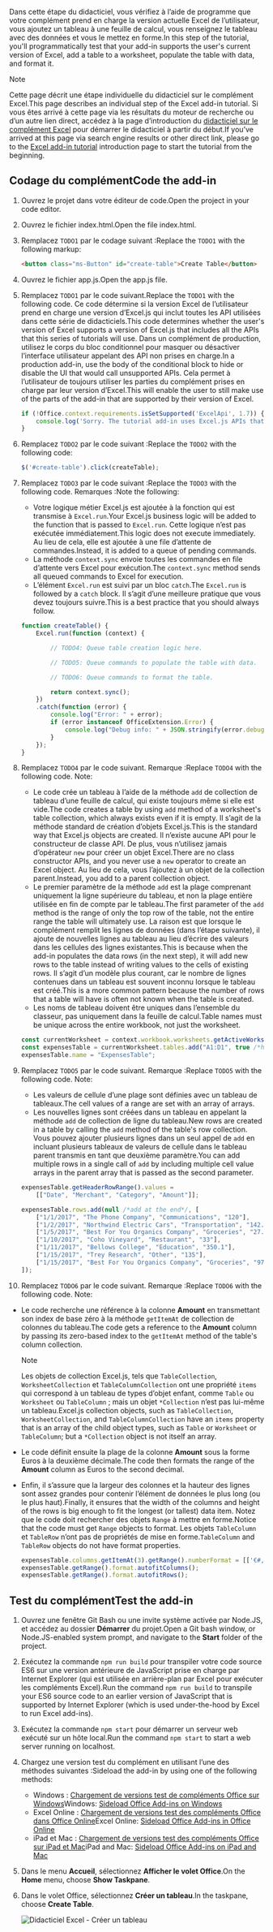 <span data-ttu-id="f78d0-101">Dans cette étape du didacticiel, vous vérifiez à l’aide de programme que votre complément prend en charge la version actuelle Excel de l’utilisateur, vous ajoutez un tableau à une feuille de calcul, vous renseignez le tableau avec des données et vous le mettez en forme.</span><span class="sxs-lookup"><span data-stu-id="f78d0-101">In this step of the tutorial, you'll programmatically test that your add-in supports the user's current version of Excel, add a table to a worksheet, populate the table with data, and format it.</span></span>

> [!NOTE]
> <span data-ttu-id="f78d0-102">Cette page décrit une étape individuelle du didacticiel sur le complément Excel.</span><span class="sxs-lookup"><span data-stu-id="f78d0-102">This page describes an individual step of the Excel add-in tutorial.</span></span> <span data-ttu-id="f78d0-103">Si vous êtes arrivé à cette page via les résultats du moteur de recherche ou d’un autre lien direct, accédez à la page d’introduction du [didacticiel sur le complément Excel](../tutorials/excel-tutorial.yml) pour démarrer le didacticiel à partir du début.</span><span class="sxs-lookup"><span data-stu-id="f78d0-103">If you’ve arrived at this page via search engine results or other direct link, please go to the [Excel add-in tutorial](../tutorials/excel-tutorial.yml) introduction page to start the tutorial from the beginning.</span></span>

## <a name="code-the-add-in"></a><span data-ttu-id="f78d0-104">Codage du complément</span><span class="sxs-lookup"><span data-stu-id="f78d0-104">Code the add-in</span></span>

1. <span data-ttu-id="f78d0-105">Ouvrez le projet dans votre éditeur de code.</span><span class="sxs-lookup"><span data-stu-id="f78d0-105">Open the project in your code editor.</span></span>
2. <span data-ttu-id="f78d0-106">Ouvrez le fichier index.html.</span><span class="sxs-lookup"><span data-stu-id="f78d0-106">Open the file index.html.</span></span>
3. <span data-ttu-id="f78d0-107">Remplacez `TODO1` par le codage suivant :</span><span class="sxs-lookup"><span data-stu-id="f78d0-107">Replace the `TODO1` with the following markup:</span></span>

    ```html
    <button class="ms-Button" id="create-table">Create Table</button>
    ```

4. <span data-ttu-id="f78d0-108">Ouvrez le fichier app.js.</span><span class="sxs-lookup"><span data-stu-id="f78d0-108">Open the app.js file.</span></span>
5. <span data-ttu-id="f78d0-109">Remplacez `TODO1` par le code suivant.</span><span class="sxs-lookup"><span data-stu-id="f78d0-109">Replace the `TODO1` with the following code.</span></span> <span data-ttu-id="f78d0-110">Ce code détermine si la version Excel de l’utilisateur prend en charge une version d’Excel.js qui inclut toutes les API utilisées dans cette série de didacticiels.</span><span class="sxs-lookup"><span data-stu-id="f78d0-110">This code determines whether the user's version of Excel supports a version of Excel.js that includes all the APIs that this series of tutorials will use.</span></span> <span data-ttu-id="f78d0-111">Dans un complément de production, utilisez le corps du bloc conditionnel pour masquer ou désactiver l’interface utilisateur appelant des API non prises en charge.</span><span class="sxs-lookup"><span data-stu-id="f78d0-111">In a production add-in, use the body of the conditional block to hide or disable the UI that would call unsupported APIs.</span></span> <span data-ttu-id="f78d0-112">Cela permet à l’utilisateur de toujours utiliser les parties du complément prises en charge par leur version d’Excel.</span><span class="sxs-lookup"><span data-stu-id="f78d0-112">This will enable the user to still make use of the parts of the add-in that are supported by their version of Excel.</span></span>

    ```js
    if (!Office.context.requirements.isSetSupported('ExcelApi', 1.7)) {
        console.log('Sorry. The tutorial add-in uses Excel.js APIs that are not available in your version of Office.');
    }
    ```

6. <span data-ttu-id="f78d0-113">Remplacez `TODO2` par le code suivant :</span><span class="sxs-lookup"><span data-stu-id="f78d0-113">Replace the `TODO2` with the following code:</span></span>

    ```js
    $('#create-table').click(createTable);
    ```

7. <span data-ttu-id="f78d0-114">Remplacez `TODO3` par le code suivant :</span><span class="sxs-lookup"><span data-stu-id="f78d0-114">Replace the `TODO3` with the following code.</span></span> <span data-ttu-id="f78d0-115">Remarques :</span><span class="sxs-lookup"><span data-stu-id="f78d0-115">Note the following:</span></span>
   - <span data-ttu-id="f78d0-116">Votre logique métier Excel.js est ajoutée à la fonction qui est transmise à `Excel.run`.</span><span class="sxs-lookup"><span data-stu-id="f78d0-116">Your Excel.js business logic will be added to the function that is passed to `Excel.run`.</span></span> <span data-ttu-id="f78d0-117">Cette logique n’est pas exécutée immédiatement.</span><span class="sxs-lookup"><span data-stu-id="f78d0-117">This logic does not execute immediately.</span></span> <span data-ttu-id="f78d0-118">Au lieu de cela, elle est ajoutée à une file d’attente de commandes.</span><span class="sxs-lookup"><span data-stu-id="f78d0-118">Instead, it is added to a queue of pending commands.</span></span>
   - <span data-ttu-id="f78d0-119">La méthode `context.sync` envoie toutes les commandes en file d’attente vers Excel pour exécution.</span><span class="sxs-lookup"><span data-stu-id="f78d0-119">The `context.sync` method sends all queued commands to Excel for execution.</span></span>
   - <span data-ttu-id="f78d0-120">L’élément `Excel.run` est suivi par un bloc `catch`.</span><span class="sxs-lookup"><span data-stu-id="f78d0-120">The `Excel.run` is followed by a `catch` block.</span></span> <span data-ttu-id="f78d0-121">Il s’agit d’une meilleure pratique que vous devez toujours suivre.</span><span class="sxs-lookup"><span data-stu-id="f78d0-121">This is a best practice that you should always follow.</span></span> 

    ```js
    function createTable() {
        Excel.run(function (context) {

            // TODO4: Queue table creation logic here.

            // TODO5: Queue commands to populate the table with data.

            // TODO6: Queue commands to format the table.

            return context.sync();
        })
        .catch(function (error) {
            console.log("Error: " + error);
            if (error instanceof OfficeExtension.Error) {
                console.log("Debug info: " + JSON.stringify(error.debugInfo));
            }
        });
    }
    ```

8. <span data-ttu-id="f78d0-p106">Remplacez `TODO4` par le code suivant. Remarque :</span><span class="sxs-lookup"><span data-stu-id="f78d0-p106">Replace `TODO4` with the following code. Note:</span></span>
   - <span data-ttu-id="f78d0-124">Le code crée un tableau à l’aide de la méthode `add` de collection de tableau d’une feuille de calcul, qui existe toujours même si elle est vide.</span><span class="sxs-lookup"><span data-stu-id="f78d0-124">The code creates a table by using `add` method of a worksheet's table collection, which always exists even if it is empty.</span></span> <span data-ttu-id="f78d0-125">Il s’agit de la méthode standard de création d’objets Excel.js.</span><span class="sxs-lookup"><span data-stu-id="f78d0-125">This is the standard way that Excel.js objects are created.</span></span> <span data-ttu-id="f78d0-126">Il n’existe aucune API pour le constructeur de classe API. De plus, vous n’utilisez jamais d’opérateur `new` pour créer un objet Excel.</span><span class="sxs-lookup"><span data-stu-id="f78d0-126">There are no class constructor APIs, and you never use a `new` operator to create an Excel object.</span></span> <span data-ttu-id="f78d0-127">Au lieu de cela, vous l’ajoutez à un objet de la collection parent.</span><span class="sxs-lookup"><span data-stu-id="f78d0-127">Instead, you add to a parent collection object.</span></span>
   - <span data-ttu-id="f78d0-128">Le premier paramètre de la méthode `add` est la plage comprenant uniquement la ligne supérieure du tableau, et non la plage entière utilisée en fin de compte par le tableau.</span><span class="sxs-lookup"><span data-stu-id="f78d0-128">The first parameter of the `add` method is the range of only the top row of the table, not the entire range the table will ultimately use.</span></span> <span data-ttu-id="f78d0-129">La raison est que lorsque le complément remplit les lignes de données (dans l’étape suivante), il ajoute de nouvelles lignes au tableau au lieu d’écrire des valeurs dans les cellules des lignes existantes.</span><span class="sxs-lookup"><span data-stu-id="f78d0-129">This is because when the add-in populates the data rows (in the next step), it will add new rows to the table instead of writing values to the cells of existing rows.</span></span> <span data-ttu-id="f78d0-130">Il s’agit d’un modèle plus courant, car le nombre de lignes contenues dans un tableau est souvent inconnu lorsque le tableau est créé.</span><span class="sxs-lookup"><span data-stu-id="f78d0-130">This is a more common pattern because the number of rows that a table will have is often not known when the table is created.</span></span>
   - <span data-ttu-id="f78d0-131">Les noms de tableau doivent être uniques dans l’ensemble du classeur, pas uniquement dans la feuille de calcul.</span><span class="sxs-lookup"><span data-stu-id="f78d0-131">Table names must be unique across the entire workbook, not just the worksheet.</span></span>

    ```js
    const currentWorksheet = context.workbook.worksheets.getActiveWorksheet();
    const expensesTable = currentWorksheet.tables.add("A1:D1", true /*hasHeaders*/);
    expensesTable.name = "ExpensesTable";
    ```

9. <span data-ttu-id="f78d0-p109">Remplacez `TODO5` par le code suivant. Remarque :</span><span class="sxs-lookup"><span data-stu-id="f78d0-p109">Replace `TODO5` with the following code. Note:</span></span>
   - <span data-ttu-id="f78d0-134">Les valeurs de cellule d’une plage sont définies avec un tableau de tableaux.</span><span class="sxs-lookup"><span data-stu-id="f78d0-134">The cell values of a range are set with an array of arrays.</span></span>
   - <span data-ttu-id="f78d0-135">Les nouvelles lignes sont créées dans un tableau en appelant la méthode `add` de collection de ligne du tableau.</span><span class="sxs-lookup"><span data-stu-id="f78d0-135">New rows are created in a table by calling the `add` method of the table's row collection.</span></span> <span data-ttu-id="f78d0-136">Vous pouvez ajouter plusieurs lignes dans un seul appel de `add` en incluant plusieurs tableaux de valeurs de cellule dans le tableau parent transmis en tant que deuxième paramètre.</span><span class="sxs-lookup"><span data-stu-id="f78d0-136">You can add multiple rows in a single call of `add` by including multiple cell value arrays in the parent array that is passed as the second parameter.</span></span>

    ```js
    expensesTable.getHeaderRowRange().values =
        [["Date", "Merchant", "Category", "Amount"]];

    expensesTable.rows.add(null /*add at the end*/, [
        ["1/1/2017", "The Phone Company", "Communications", "120"],
        ["1/2/2017", "Northwind Electric Cars", "Transportation", "142.33"],
        ["1/5/2017", "Best For You Organics Company", "Groceries", "27.9"],
        ["1/10/2017", "Coho Vineyard", "Restaurant", "33"],
        ["1/11/2017", "Bellows College", "Education", "350.1"],
        ["1/15/2017", "Trey Research", "Other", "135"],
        ["1/15/2017", "Best For You Organics Company", "Groceries", "97.88"]
    ]);
    ```

10. <span data-ttu-id="f78d0-p111">Remplacez `TODO6` par le code suivant. Remarque :</span><span class="sxs-lookup"><span data-stu-id="f78d0-p111">Replace `TODO6` with the following code. Note:</span></span>
   - <span data-ttu-id="f78d0-139">Le code recherche une référence à la colonne **Amount** en transmettant son index de base zéro à la méthode `getItemAt` de collection de colonnes du tableau.</span><span class="sxs-lookup"><span data-stu-id="f78d0-139">The code gets a reference to the **Amount** column by passing its zero-based index to the `getItemAt` method of the table's column collection.</span></span>

     > [!NOTE]
     > <span data-ttu-id="f78d0-140">Les objets de collection Excel.js, tels que `TableCollection`, `WorksheetCollection` et `TableColumnCollection` ont une propriété `items` qui correspond à un tableau de types d’objet enfant, comme `Table` ou `Worksheet` ou `TableColumn` ; mais un objet `*Collection` n’est pas lui-même un tableau.</span><span class="sxs-lookup"><span data-stu-id="f78d0-140">Excel.js collection objects, such as `TableCollection`, `WorksheetCollection`, and `TableColumnCollection` have an `items` property that is an array of the child object types, such as `Table` or `Worksheet` or `TableColumn`; but a `*Collection` object is not itself an array.</span></span>

   - <span data-ttu-id="f78d0-141">Le code définit ensuite la plage de la colonne **Amount** sous la forme Euros à la deuxième décimale.</span><span class="sxs-lookup"><span data-stu-id="f78d0-141">The code then formats the range of the **Amount** column as Euros to the second decimal.</span></span> 
   - <span data-ttu-id="f78d0-142">Enfin, il s’assure que la largeur des colonnes et la hauteur des lignes sont assez grandes pour contenir l’élément de données le plus long (ou le plus haut).</span><span class="sxs-lookup"><span data-stu-id="f78d0-142">Finally, it ensures that the width of the columns and height of the rows is big enough to fit the longest (or tallest) data item.</span></span> <span data-ttu-id="f78d0-143">Notez que le code doit rechercher des objets `Range` à mettre en forme.</span><span class="sxs-lookup"><span data-stu-id="f78d0-143">Notice that the code must get `Range` objects to format.</span></span> <span data-ttu-id="f78d0-144">Les objets `TableColumn` et `TableRow` n’ont pas de propriétés de mise en forme.</span><span class="sxs-lookup"><span data-stu-id="f78d0-144">`TableColumn` and `TableRow` objects do not have format properties.</span></span>

        ```js
        expensesTable.columns.getItemAt(3).getRange().numberFormat = [['€#,##0.00']];
        expensesTable.getRange().format.autofitColumns();
        expensesTable.getRange().format.autofitRows();
        ```

## <a name="test-the-add-in"></a><span data-ttu-id="f78d0-145">Test du complément</span><span class="sxs-lookup"><span data-stu-id="f78d0-145">Test the add-in</span></span>

1. <span data-ttu-id="f78d0-146">Ouvrez une fenêtre Git Bash ou une invite système activée par Node.JS, et accédez au dossier **Démarrer** du projet.</span><span class="sxs-lookup"><span data-stu-id="f78d0-146">Open a Git bash window, or Node.JS-enabled system prompt, and navigate to the **Start** folder of the project.</span></span>
2. <span data-ttu-id="f78d0-147">Exécutez la commande `npm run build` pour transpiler votre code source ES6 sur une version antérieure de JavaScript prise en charge par Internet Explorer (qui est utilisée en arrière-plan par Excel pour exécuter les compléments Excel).</span><span class="sxs-lookup"><span data-stu-id="f78d0-147">Run the command `npm run build` to transpile your ES6 source code to an earlier version of JavaScript that is supported by Internet Explorer (which is used under-the-hood by Excel to run Excel add-ins).</span></span>
3. <span data-ttu-id="f78d0-148">Exécutez la commande `npm start` pour démarrer un serveur web exécuté sur un hôte local.</span><span class="sxs-lookup"><span data-stu-id="f78d0-148">Run the command `npm start` to start a web server running on localhost.</span></span>
4. <span data-ttu-id="f78d0-149">Chargez une version test du complément en utilisant l’une des méthodes suivantes :</span><span class="sxs-lookup"><span data-stu-id="f78d0-149">Sideload the add-in by using one of the following methods:</span></span>
    - <span data-ttu-id="f78d0-150">Windows : [Chargement de versions test de compléments Office sur Windows](../testing/create-a-network-shared-folder-catalog-for-task-pane-and-content-add-ins.md)</span><span class="sxs-lookup"><span data-stu-id="f78d0-150">Windows: [Sideload Office Add-ins on Windows](../testing/create-a-network-shared-folder-catalog-for-task-pane-and-content-add-ins.md)</span></span>
    - <span data-ttu-id="f78d0-151">Excel Online : [Chargement de versions test des compléments Office dans Office Online](../testing/sideload-office-add-ins-for-testing.md#sideload-an-office-add-in-in-office-online)</span><span class="sxs-lookup"><span data-stu-id="f78d0-151">Excel Online: [Sideload Office Add-ins in Office Online](../testing/sideload-office-add-ins-for-testing.md#sideload-an-office-add-in-in-office-online)</span></span>
    - <span data-ttu-id="f78d0-152">iPad et Mac : [Chargement de versions test des compléments Office sur iPad et Mac](../testing/sideload-an-office-add-in-on-ipad-and-mac.md)</span><span class="sxs-lookup"><span data-stu-id="f78d0-152">iPad and Mac: [Sideload Office Add-ins on iPad and Mac](../testing/sideload-an-office-add-in-on-ipad-and-mac.md)</span></span>
5. <span data-ttu-id="f78d0-153">Dans le menu **Accueil**, sélectionnez **Afficher le volet Office**.</span><span class="sxs-lookup"><span data-stu-id="f78d0-153">On the **Home** menu, choose **Show Taskpane**.</span></span>
6. <span data-ttu-id="f78d0-154">Dans le volet Office, sélectionnez **Créer un tableau**.</span><span class="sxs-lookup"><span data-stu-id="f78d0-154">In the taskpane, choose **Create Table**.</span></span>

    ![Didacticiel Excel - Créer un tableau](../images/excel-tutorial-create-table.png)
